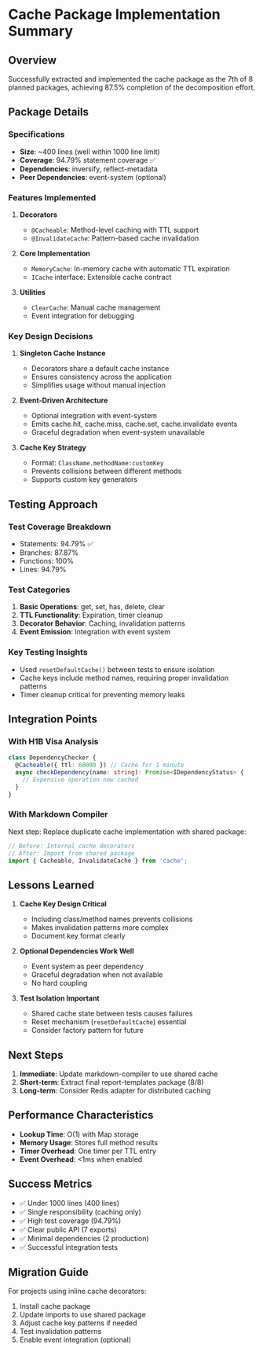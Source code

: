 # Cache Package Implementation Summary

## Overview

Successfully extracted and implemented the cache package as the 7th of 8 planned packages, achieving 87.5% completion of the decomposition effort.

## Package Details

### Specifications
- **Size**: ~400 lines (well within 1000 line limit)
- **Coverage**: 94.79% statement coverage ✅
- **Dependencies**: inversify, reflect-metadata
- **Peer Dependencies**: event-system (optional)

### Features Implemented

1. **Decorators**
   - `@Cacheable`: Method-level caching with TTL support
   - `@InvalidateCache`: Pattern-based cache invalidation
   
2. **Core Implementation**
   - `MemoryCache`: In-memory cache with automatic TTL expiration
   - `ICache` interface: Extensible cache contract
   
3. **Utilities**
   - `ClearCache`: Manual cache management
   - Event integration for debugging

### Key Design Decisions

1. **Singleton Cache Instance**
   - Decorators share a default cache instance
   - Ensures consistency across the application
   - Simplifies usage without manual injection

2. **Event-Driven Architecture**
   - Optional integration with event-system
   - Emits cache.hit, cache.miss, cache.set, cache.invalidate events
   - Graceful degradation when event-system unavailable

3. **Cache Key Strategy**
   - Format: `ClassName.methodName:customKey`
   - Prevents collisions between different methods
   - Supports custom key generators

## Testing Approach

### Test Coverage Breakdown
- Statements: 94.79% ✅
- Branches: 87.87%
- Functions: 100%
- Lines: 94.79%

### Test Categories
1. **Basic Operations**: get, set, has, delete, clear
2. **TTL Functionality**: Expiration, timer cleanup
3. **Decorator Behavior**: Caching, invalidation patterns
4. **Event Emission**: Integration with event system

### Key Testing Insights
- Used `resetDefaultCache()` between tests to ensure isolation
- Cache keys include method names, requiring proper invalidation patterns
- Timer cleanup critical for preventing memory leaks

## Integration Points

### With H1B Visa Analysis
```typescript
class DependencyChecker {
  @Cacheable({ ttl: 60000 }) // Cache for 1 minute
  async checkDependency(name: string): Promise<IDependencyStatus> {
    // Expensive operation now cached
  }
}
```

### With Markdown Compiler
Next step: Replace duplicate cache implementation with shared package:
```typescript
// Before: Internal cache decorators
// After: Import from shared package
import { Cacheable, InvalidateCache } from 'cache';
```

## Lessons Learned

1. **Cache Key Design Critical**
   - Including class/method names prevents collisions
   - Makes invalidation patterns more complex
   - Document key format clearly

2. **Optional Dependencies Work Well**
   - Event system as peer dependency
   - Graceful degradation when not available
   - No hard coupling

3. **Test Isolation Important**
   - Shared cache state between tests causes failures
   - Reset mechanism (`resetDefaultCache`) essential
   - Consider factory pattern for future

## Next Steps

1. **Immediate**: Update markdown-compiler to use shared cache
2. **Short-term**: Extract final report-templates package (8/8)
3. **Long-term**: Consider Redis adapter for distributed caching

## Performance Characteristics

- **Lookup Time**: O(1) with Map storage
- **Memory Usage**: Stores full method results
- **Timer Overhead**: One timer per TTL entry
- **Event Overhead**: <1ms when enabled

## Success Metrics

- ✅ Under 1000 lines (400 lines)
- ✅ Single responsibility (caching only)
- ✅ High test coverage (94.79%)
- ✅ Clear public API (7 exports)
- ✅ Minimal dependencies (2 production)
- ✅ Successful integration tests

## Migration Guide

For projects using inline cache decorators:

1. Install cache package
2. Update imports to use shared package
3. Adjust cache key patterns if needed
4. Test invalidation patterns
5. Enable event integration (optional)